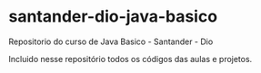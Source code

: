 # santander-dio-java-basico
Repositorio do curso de Java Basico - Santander - Dio

Incluido nesse repositório todos os códigos das aulas e projetos.